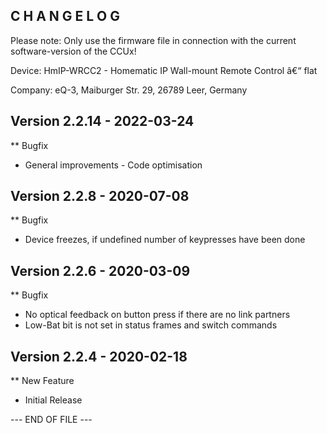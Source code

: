 ﻿C H A N G E L O G
-----------------

Please note: Only use the firmware file in connection with the current software-version of the CCUx!

Device:      HmIP-WRCC2 - Homematic IP  Wall-mount Remote Control â€“ flat


Company:     eQ-3, Maiburger Str. 29, 26789 Leer, Germany



Version 2.2.14 - 2022-03-24
--------------------------------------------------------------

** Bugfix
   * General improvements - Code optimisation



Version 2.2.8 - 2020-07-08
--------------------------------------------------------------

** Bugfix
   * Device freezes, if undefined number of keypresses have been done



Version 2.2.6 - 2020-03-09
--------------------------------------------------------------

** Bugfix
   * No optical feedback on button press if there are no link partners
   * Low-Bat bit is not set in status frames and switch commands



Version 2.2.4 - 2020-02-18
--------------------------------------------------------------

** New Feature
   * Initial Release



--- END OF FILE ---
